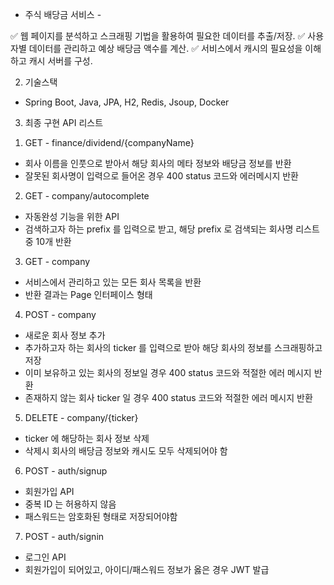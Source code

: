 - 주식 배당금 서비스 -

✅ 웹 페이지를 분석하고 스크래핑 기법을 활용하여 필요한 데이터를 추출/저장.
✅ 사용자별 데이터를 관리하고 예상 배당금 액수를 계산.
✅ 서비스에서 캐시의 필요성을 이해하고 캐시 서버를 구성.


2. 기술스택
- Spring Boot, Java, JPA, H2, Redis, Jsoup, Docker


3. 최종 구현 API 리스트
1) GET - finance/dividend/{companyName}
- 회사 이름을 인풋으로 받아서 해당 회사의 메타 정보와 배당금 정보를 반환
- 잘못된 회사명이 입력으로 들어온 경우 400 status 코드와 에러메시지 반환

2) GET - company/autocomplete
- 자동완성 기능을 위한 API
- 검색하고자 하는 prefix 를 입력으로 받고, 해당 prefix 로 검색되는 회사명 리스트 중 10개 반환

3) GET - company
- 서비스에서 관리하고 있는 모든 회사 목록을 반환
- 반환 결과는 Page 인터페이스 형태

4) POST - company
- 새로운 회사 정보 추가
- 추가하고자 하는 회사의 ticker 를 입력으로 받아 해당 회사의 정보를 스크래핑하고 저장
- 이미 보유하고 있는 회사의 정보일 경우 400 status 코드와 적절한 에러 메시지 반환
- 존재하지 않는 회사 ticker 일 경우 400 status 코드와 적절한 에러 메시지 반환

5) DELETE - company/{ticker}
- ticker 에 해당하는 회사 정보 삭제
- 삭제시 회사의 배당금 정보와 캐시도 모두 삭제되어야 함

6) POST - auth/signup
- 회원가입 API
- 중복 ID 는 허용하지 않음
- 패스워드는 암호화된 형태로 저장되어야함

7) POST - auth/signin
- 로그인 API
- 회원가입이 되어있고, 아이디/패스워드 정보가 옳은 경우 JWT 발급
